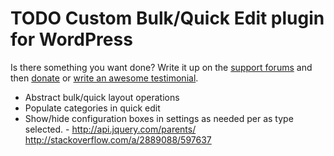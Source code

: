 # TODO Custom Bulk/Quick Edit plugin for WordPress

Is there something you want done? Write it up on the [support forums](http://wordpress.org/support/plugin/custom-bulkquick-edit) and then [donate](http://aihr.us/about-aihrus/donate/) or [write an awesome testimonial](http://aihr.us/about-aihrus/testimonials/add-testimonial/).

* Abstract bulk/quick layout operations
* Populate categories in quick edit
* Show/hide configuration boxes in settings as needed per as type selected. - http://api.jquery.com/parents/ http://stackoverflow.com/a/2889088/597637
